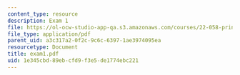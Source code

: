 ```yaml
---
content_type: resource
description: Exam 1
file: https://ol-ocw-studio-app-qa.s3.amazonaws.com/courses/22-058-principles-of-medical-imaging-fall-2002/1e345cbd89ebcfd9f3e5de1774ebc221_exam1.pdf
file_type: application/pdf
parent_uid: a3c317a2-0f2c-9c6c-6397-1ae3974095ea
resourcetype: Document
title: exam1.pdf
uid: 1e345cbd-89eb-cfd9-f3e5-de1774ebc221
---
```

